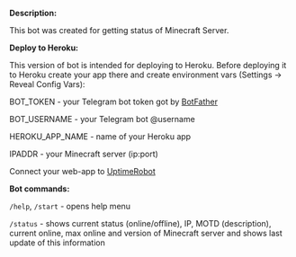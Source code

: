

<b>Description:</b>

This bot was created for getting status of Minecraft Server.

<b>Deploy to Heroku:</b>

This version of bot is intended for deploying to Heroku.
Before deploying it to Heroku create your app there and create environment vars (Settings -> Reveal Config Vars): 

BOT_TOKEN - your Telegram bot token got by <a href="https://t.me/BotFather">BotFather</a>

BOT_USERNAME - your Telegram bot @username

HEROKU_APP_NAME - name of your Heroku app

IPADDR - your Minecraft server (ip:port)

Connect your web-app to <a href="https://uptimerobot.com/">UptimeRobot</a>

<b>Bot commands:</b>

<code>/help</code>, <code>/start</code> - opens help menu

<code>/status</code> - shows current status (online/offline), IP, MOTD (description), current online, max online and version of Minecraft server and shows last update of this information
